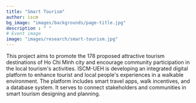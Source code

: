 ```yaml
---
title: "Smart Tourism"
author: iscm
bg_image: "images/backgrounds/page-title.jpg"
description : " "
# Event image
image: "images/research/smart-tourism.jpg"
---
```


This project aims to promote the 178 proposed attractive tourism destinations of Ho Chi Minh city and encourage community participation in the local tourism's activities. ISCM-UEH is developing an integrated digital platform to enhance tourist and local people's experiences in a walkable environment. The platform includes smart travel apps, walk incentives, and a database system. It serves to connect stakeholders and communities in smart tourism designing and planning.


